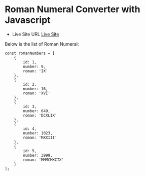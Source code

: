 # Roman Numeral Converter with Javascript

- Live Site URL [Live Site](https://nurularifin83.github.io/Roman-Numeral-Converter/)

Below is the list of Roman Numeral:
```
const romanNumbers = [
    {
        id: 1,
        number: 9,
        roman: 'IX'
    },
    {
        id: 2,
        number: 16,
        roman: 'XVI'
    },
    {
        id: 3,
        number: 649,
        roman: 'DCXLIX'
    },
    {
        id: 4,
        number: 1023,
        roman: 'MXXIII'
    },
    {
        id: 5,
        number: 3999,
        roman: 'MMMCMXCIX'
    }
];
```
